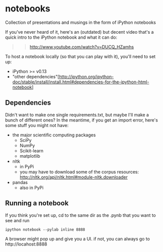 notebooks
=========

Collection of presentations and musings in the form of iPython notebooks

If you've never heard of it, here's an (outdated) but decent video that's a quick intro to the iPython notebook and what it can do:

>> http://www.youtube.com/watch?v=DUCQ_HZamhs

To host a notebook locally (so that you can play with it), you'll need to set up:

* iPython >= v0.13 
* "other dependencies"[http://ipython.org/ipython-doc/stable/install/install.html#dependencies-for-the-ipython-html-notebook]

Dependencies
------------
Didn't want to make one single requirements.txt, but maybe I'll make a bunch of different ones? In the meantime, if you get an import error, here's some stuff you might not have:

* the major scientific computing packages 
   * SciPy
   * NumPy
   * Scikit-learn
   * matplotlib
* nltk
    * in PyPi
    * you may have to download some of the corpus resources: http://nltk.org/api/nltk.html#module-nltk.downloader
* pandas
    * also in PyPi

Running a notebook
------------------
If you think you're set up, cd to the same dir as the .pynb that you want to see and run 

    ipython notebook --pylab inline 8888

A browser might pop up and give you a UI. if not, you can always go to http://locahost:8888
